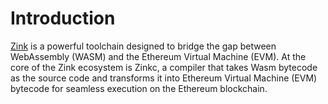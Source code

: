 # Introduction

[Zink][zink] is a powerful toolchain designed to bridge the gap between WebAssembly
(WASM) and the Ethereum Virtual Machine (EVM). At the core of the Zink ecosystem is 
Zinkc, a compiler that takes Wasm bytecode as the source code and transforms it into 
Ethereum Virtual Machine (EVM) bytecode for seamless execution on the Ethereum blockchain.


[zink]: https://github.com/clearloop/zink
